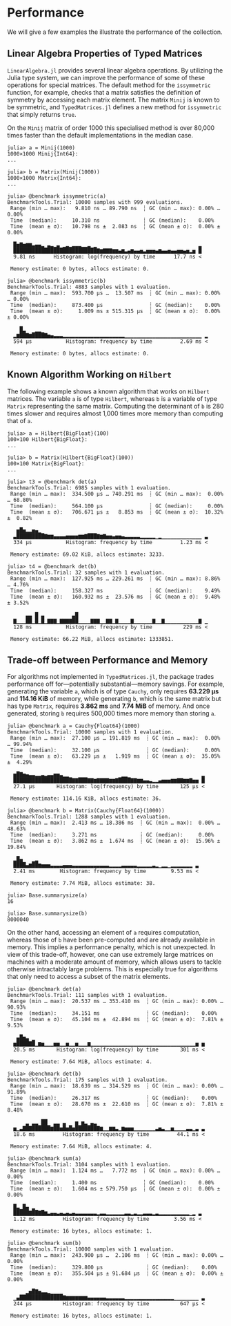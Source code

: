 # Performance

We will give a few examples the illustrate the performance of the collection.

## Linear Algebra Properties of Typed Matrices

`LinearAlgebra.jl` provides several linear algebra operations. By utilizing the Julia type system, we can improve the performance of some of these operations for special matrices. The default method for the `issymmetric` function, for example, checks that a matrix satisfies the definition of symmetry by accessing each matrix element. The matrix `Minij` is known to be symmetric, and `TypedMatrices.jl` defines a new method for `issymmetric` that simply returns `true`.

On the `Minij` matrix of order 1000 this specialised method is over 80,000 times faster than the default implementations in the median case.

```julia-repl
julia> a = Minij(1000)
1000×1000 Minij{Int64}:
...

julia> b = Matrix(Minij(1000))
1000×1000 Matrix{Int64}:
...

julia> @benchmark issymmetric(a)
BenchmarkTools.Trial: 10000 samples with 999 evaluations.
 Range (min … max):   9.810 ns … 89.790 ns  ┊ GC (min … max): 0.00% … 0.00%
 Time  (median):     10.310 ns              ┊ GC (median):    0.00%
 Time  (mean ± σ):   10.798 ns ±  2.083 ns  ┊ GC (mean ± σ):  0.00% ± 0.00%

  █▅▇▅▆▆▃▄▄▂ ▃▂▁▃ ▁▂▁▂▂▂▁▁▂ ▁                                 ▂
  ███████████████████████████▇▆▇▇▇▆▆▄▆▃▄▆▄▄▅▃▅▅▅▄▆▄▄▅▄▄▅▅▄▅▂▅ █
  9.81 ns      Histogram: log(frequency) by time      17.7 ns <

 Memory estimate: 0 bytes, allocs estimate: 0.

julia> @benchmark issymmetric(b)
BenchmarkTools.Trial: 4883 samples with 1 evaluation.
 Range (min … max):  593.700 μs …  13.507 ms  ┊ GC (min … max): 0.00% … 0.00%
 Time  (median):     873.400 μs               ┊ GC (median):    0.00%
 Time  (mean ± σ):     1.009 ms ± 515.315 μs  ┊ GC (mean ± σ):  0.00% ± 0.00%

    █▂   ▁▁
  ▂▆██▇▆████▇▅▄▃▃▃▂▂▂▂▂▂▂▂▂▂▂▂▂▂▂▂▂▂▂▂▁▁▁▁▁▁▁▁▁▁▁▁▁▁▁▁▁▁▁▁▁▁▁▁▁ ▂
  594 μs           Histogram: frequency by time         2.69 ms <

 Memory estimate: 0 bytes, allocs estimate: 0.
```

## Known Algorithm Working on `Hilbert`

The following example shows a known algorithm that works on `Hilbert` matrices. The variable `a` is of type `Hilbert`, whereas `b` is a variable of type `Matrix` representing the same matrix. Computing the determinant of `b` is 280 times slower and requires almost 1,000 times more memory than computing that of `a`.

```julia-repl
julia> a = Hilbert{BigFloat}(100)
100×100 Hilbert{BigFloat}:
...

julia> b = Matrix(Hilbert{BigFloat}(100))
100×100 Matrix{BigFloat}:
...

julia> t3 = @benchmark det(a)
BenchmarkTools.Trial: 6985 samples with 1 evaluation.
 Range (min … max):  334.500 μs … 740.291 ms  ┊ GC (min … max):  0.00% … 68.80%
 Time  (median):     564.100 μs               ┊ GC (median):     0.00%
 Time  (mean ± σ):   706.671 μs ±   8.853 ms  ┊ GC (mean ± σ):  10.32% ±  0.82%

   ▅█▅▂▂▅▄▁
  ▃█████████▇▆▆▄▄▄▄▅▅▅▅▆▆▇███▇▆▇▅▅▄▅▅▄▃▃▃▃▃▂▂▂▂▂▁▂▁▁▁▁▁▁▁▁▁▁▁▁▁ ▃
  334 μs           Histogram: frequency by time         1.23 ms <

 Memory estimate: 69.02 KiB, allocs estimate: 3233.

julia> t4 = @benchmark det(b)
BenchmarkTools.Trial: 32 samples with 1 evaluation.
 Range (min … max):  127.925 ms … 229.261 ms  ┊ GC (min … max): 8.86% … 4.76%
 Time  (median):     158.327 ms               ┊ GC (median):    9.49%
 Time  (mean ± σ):   160.932 ms ±  23.576 ms  ┊ GC (mean ± σ):  9.48% ± 3.52%

      ▃▃ █ ▃         ▃█
  ▇▁▁▁██▁█▁█▁▇▇▇▁▇▇▇▇██▁▁▁▁▇▇▇▁▁▇▇▁▇▁▁▁▁▇▁▁▁▁▁▁▇▁▁▇▁▁▁▁▁▁▁▁▁▁▁▇ ▁
  128 ms           Histogram: frequency by time          229 ms <

 Memory estimate: 66.22 MiB, allocs estimate: 1333851.
```

## Trade-off between Performance and Memory

For algorithms not implemented in `TypedMatrices.jl`, the package trades performance off for—potentially substantial—memory savings. For example, generating the variable `a`, which is of type `Cauchy`, only requires **63.229 μs** and **114.16 KiB** of memory, while generating `b`, which is the same matrix but has type `Matrix`, requires **3.862 ms** and **7.74 MiB** of memory. And once generated, storing `b` requires 500,000 times more memory than storing `a`.

```julia-repl
julia> @benchmark a = Cauchy{Float64}(1000)
BenchmarkTools.Trial: 10000 samples with 1 evaluation.
 Range (min … max):  27.100 μs … 191.819 ms  ┊ GC (min … max):  0.00% … 99.94%
 Time  (median):     32.100 μs               ┊ GC (median):     0.00%
 Time  (mean ± σ):   63.229 μs ±   1.919 ms  ┊ GC (mean ± σ):  35.05% ±  4.29%

  ▅█▇▅▄▃▃▂▂▃▂▃▃▅▅▃▁▁                 ▁▁                        ▂
  ███████████████████▇▇███▇▇▆▇▇▇▇▆▆▇████▇▇▆▆▄▄▃▂▂▄▅▅▅▆▆▇▇▆▆▇▅▅ █
  27.1 μs       Histogram: log(frequency) by time       125 μs <

 Memory estimate: 114.16 KiB, allocs estimate: 36.

julia> @benchmark b = Matrix(Cauchy{Float64}(1000))
BenchmarkTools.Trial: 1288 samples with 1 evaluation.
 Range (min … max):  2.413 ms … 18.386 ms  ┊ GC (min … max):  0.00% … 48.63%
 Time  (median):     3.271 ms              ┊ GC (median):     0.00%
 Time  (mean ± σ):   3.862 ms ±  1.674 ms  ┊ GC (mean ± σ):  15.96% ± 19.84%

  ▂█▄   ▁▂
  ████▄▆██▆▅▅▅▃▃▃▃▄▄▄▃▃▃▃▃▃▃▃▃▃▃▃▂▂▂▂▃▃▃▃▃▂▂▂▂▂▃▂▁▂▂▁▂▂▂▂▂▂▂ ▃
  2.41 ms        Histogram: frequency by time        9.53 ms <

 Memory estimate: 7.74 MiB, allocs estimate: 38.

julia> Base.summarysize(a)
16

julia> Base.summarysize(b)
8000040
```

On the other hand, accessing an element of `a` requires computation, whereas those of `b` have been pre-computed and are already available in memory. This implies a performance penalty, which is not unexpected. In view of this trade-off, however, one can use extremely large matrices on machines with a moderate amount of memory, which allows users to tackle otherwise intractably large problems. This is especially true for algorithms that only need to access a subset of the matrix elements.

```julia-repl
julia> @benchmark det(a)
BenchmarkTools.Trial: 111 samples with 1 evaluation.
 Range (min … max):  20.537 ms … 353.410 ms  ┊ GC (min … max): 0.00% … 90.93%
 Time  (median):     34.151 ms               ┊ GC (median):    0.00%
 Time  (mean ± σ):   45.104 ms ±  42.894 ms  ┊ GC (mean ± σ):  7.81% ±  9.53%

   ▄█▅▃ ▁
  ▅████▇█▁▆▅▁▁▁▅▅▁▁▅▁▁▅▁▁▁▆▁▁▁▁▁▁▁▁▁▁▁▁▁▁▁▁▁▁▁▁▁▁▁▁▁▁▁▁▁▁▁▁▁▁▅ ▅
  20.5 ms       Histogram: log(frequency) by time       301 ms <

 Memory estimate: 7.64 MiB, allocs estimate: 4.

julia> @benchmark det(b)
BenchmarkTools.Trial: 175 samples with 1 evaluation.
 Range (min … max):  18.639 ms … 314.529 ms  ┊ GC (min … max): 0.00% … 91.89%
 Time  (median):     26.317 ms               ┊ GC (median):    0.00%
 Time  (mean ± σ):   28.670 ms ±  22.610 ms  ┊ GC (mean ± σ):  7.81% ±  8.48%

      ▂ ▂▂ ██  ▂▂ ▃   ▅ ▅▂ ▃▂
  ▅▁▃▇█▇██████▆██▅█▅█▅███████▇▆▁▁▆▆▃▁▆▅▅▅▁▁▁▁▁▁▁▃▅▃▁▁▅▁▁▁▁▃▃▁▃ ▃
  18.6 ms         Histogram: frequency by time         44.1 ms <

 Memory estimate: 7.64 MiB, allocs estimate: 4.

julia> @benchmark sum(a)
BenchmarkTools.Trial: 3104 samples with 1 evaluation.
 Range (min … max):  1.124 ms …   7.772 ms  ┊ GC (min … max): 0.00% … 0.00%
 Time  (median):     1.400 ms               ┊ GC (median):    0.00%
 Time  (mean ± σ):   1.604 ms ± 579.750 μs  ┊ GC (mean ± σ):  0.00% ± 0.00%

  █▃▁█▄ ▂
  █████▇██▇█▆▃▄▄▃▄▃▄▃▄▃▃▃▃▃▃▃▂▃▃▂▂▂▂▂▂▃▃▂▃▂▂▃▃▃▂▃▂▂▂▂▂▂▂▂▂▂▁▂ ▃
  1.12 ms         Histogram: frequency by time        3.56 ms <

 Memory estimate: 16 bytes, allocs estimate: 1.

julia> @benchmark sum(b)
BenchmarkTools.Trial: 10000 samples with 1 evaluation.
 Range (min … max):  243.900 μs …  2.106 ms  ┊ GC (min … max): 0.00% … 0.00%
 Time  (median):     329.800 μs              ┊ GC (median):    0.00%
 Time  (mean ± σ):   355.504 μs ± 91.684 μs  ┊ GC (mean ± σ):  0.00% ± 0.00%

      ▂▅█▇▅▃▃▂▁▁▁▁
  ▁▄██████████████▇▆▆▆▆▆▆▆▄▄▄▄▄▄▃▃▃▃▃▃▂▂▂▂▂▂▂▂▂▂▂▂▂▂▂▂▁▁▁▁▁▁▁▁ ▃
  244 μs          Histogram: frequency by time          647 μs <

 Memory estimate: 16 bytes, allocs estimate: 1.
```
